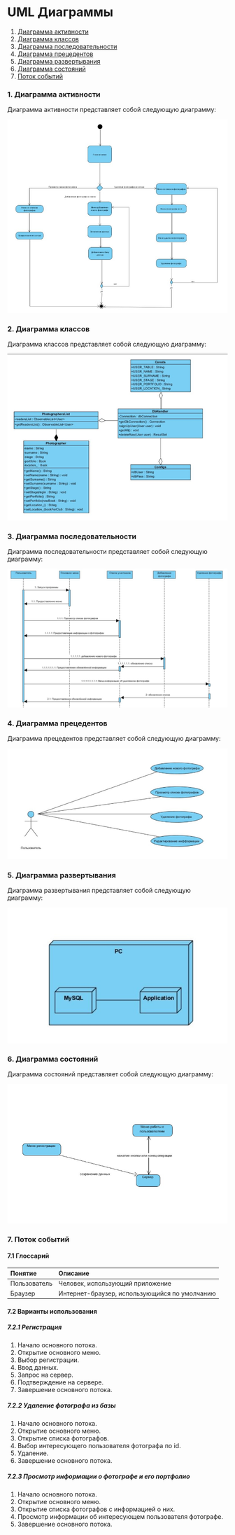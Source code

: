 # UML Диаграммы
1. [Диаграмма активности](#1)
2. [Диаграмма классов](#2)
3. [Диаграмма последовательности](#3)
4. [Диаграмма прецедентов](#4)
5. [Диаграмма развертывания](#5)
6. [Диаграмма состояний](#6)
7. [Поток событий](#7)
### 1. Диаграмма активности<a name="1"></a>
Диаграмма активности представляет собой следующую диаграмму: 

![Диаграмма активности](https://github.com/lGReeNA/PhotBase/blob/master/documentation/diagrams/images/10.jpg)

### 2. Диаграмма классов<a name="2"></a>
Диаграмма классов представляет собой следующую диаграмму: 

![Диаграмма классов](https://github.com/lGReeNA/PhotBase/blob/master/documentation/diagrams/images/9.jpg)

### 3. Диаграмма последовательности<a name="3"></a>
Диаграмма последовательности представляет собой следующую диаграмму: 

![Диаграмма последовательности](https://github.com/lGReeNA/PhotBase/blob/master/documentation/diagrams/images/5.jpg)

### 4. Диаграмма прецедентов<a name="4"></a>
Диаграмма прецедентов представляет собой следующую диаграмму: 

![Диаграмма прецедентов](https://github.com/lGReeNA/PhotBase/blob/master/documentation/diagrams/images/7.jpg)

### 5. Диаграмма развертывания<a name="5"></a>
Диаграмма развертывания представляет собой следующую диаграмму: 

![Диаграмма развертывания](https://github.com/lGReeNA/PhotBase/blob/master/documentation/diagrams/images/6.jpg)

### 6. Диаграмма состояний<a name="6"></a>
Диаграмма состояний представляет собой следующую диаграмму: 

![Диаграмма состояний](https://github.com/lGReeNA/PhotBase/blob/master/documentation/diagrams/images/SostDi.jpg)

### 7. Поток событий<a name="7"></a>
#### 7.1 Глоссарий
| Понятие | Описание |
|:--|:--|
| Пользователь | Человек, использующий приложение |
| Браузер | Интернет-браузер, использующийся по умолчанию |
#### 7.2 Варианты использования
##### 7.2.1 Регистрация

1. Начало основного потока.
2. Открытие основного меню.
3. Выбор регистрации.
4. Ввод данных.
5. Запрос на сервер.
6. Подтверждение на сервере.
7. Завершение основного потока.

##### 7.2.2 Удаление фотографа из базы
1. Начало основного потока.
2. Открытие основного меню.
3. Открытие списка фотографов.
4. Выбор интересующего пользователя фотографа по id.
6. Удаление.
7. Завершение основного потока.

##### 7.2.3 Просмотр информации о фотографе и его портфолио
1. Начало основного потока.
2. Открытие основного меню.
3. Открытие списка фотографов с информацией о них.
4. Просмотр информации об интересующем пользователя фотографе.
6. Завершение основного потока.
